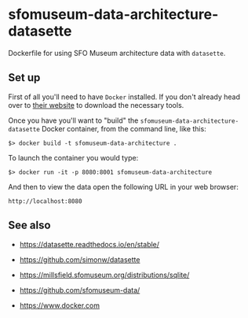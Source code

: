 # sfomuseum-data-architecture-datasette

Dockerfile for using SFO Museum architecture data with `datasette`.

## Set up

First of all you'll need to have `Docker` installed. If you don't already head over to [their website](https://www.docker.com/products/docker-desktop) to download the necessary tools.

Once you have you'll want to "build" the `sfomuseum-data-architecture-datasette` Docker container, from the command line, like this:

```
$> docker build -t sfomuseum-data-architecture .
```

To launch the container you would type:

```
$> docker run -it -p 8080:8001 sfomuseum-data-architecture
```

And then to view the data open the following URL in your web browser:

```
http://localhost:8080
```

## See also

* https://datasette.readthedocs.io/en/stable/
* https://github.com/simonw/datasette

* https://millsfield.sfomuseum.org/distributions/sqlite/
* https://github.com/sfomuseum-data/

* https://www.docker.com